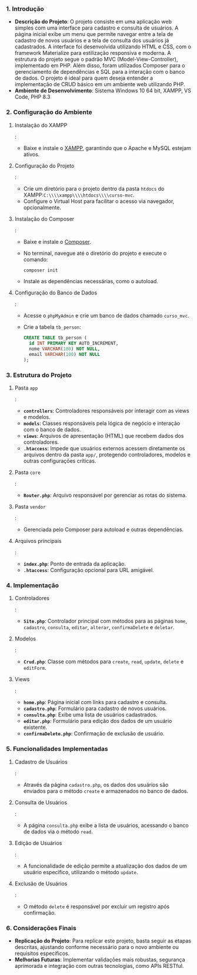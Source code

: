 ### 1. **Introdução**

- **Descrição do Projeto**: O projeto consiste em uma aplicação web simples com uma interface para cadastro e consulta de usuários. A página inicial exibe um menu que permite navegar entre a tela de cadastro de novos usuários e a tela de consulta dos usuários já cadastrados. A interface foi desenvolvida utilizando HTML e CSS, com o framework Materialize para estilização responsiva e moderna. A estrutura do projeto segue o padrão MVC (Model-View-Controller), implementado em PHP. Além disso, foram utilizados Composer para o gerenciamento de dependências e SQL para a interação com o banco de dados. O projeto é ideal para quem deseja entender a implementação de CRUD básico em um ambiente web utilizando PHP.
- **Ambiente de Desenvolvimento**: Sistema Windows 10 64 bit, XAMPP, VS Code, PHP 8.3

### 2. **Configuração do Ambiente**

1. Instalação do XAMPP

   :

   - Baixe e instale o [XAMPP](https://www.apachefriends.org/index.html), garantindo que o Apache e MySQL estejam ativos.

2. Configuração do Projeto

   :

   - Crie um diretório para o projeto dentro da pasta `htdocs` do XAMPP:`C:\\\\xampp\\\\htdocs\\\\curso-mvc`.
   - Configure o Virtual Host para facilitar o acesso via navegador, opcionalmente.

3. Instalação do Composer

   :

   - Baixe e instale o [Composer](https://getcomposer.org/).

   - No terminal, navegue até o diretório do projeto e execute o comando:

     ```bash
     composer init
     ```

   - Instale as dependências necessárias, como o autoload.

4. Configuração do Banco de Dados

   :

   - Acesse o `phpMyAdmin` e crie um banco de dados chamado `curso_mvc`.

   - Crie a tabela `tb_person`:

     ```sql
     CREATE TABLE tb_person (
       id INT PRIMARY KEY AUTO_INCREMENT,
       nome VARCHAR(100) NOT NULL,
       email VARCHAR(100) NOT NULL
     );
     ```

### 3. **Estrutura do Projeto**

1. Pasta `app`

   :

   - **`controllers`**: Controladores responsáveis por interagir com as views e modelos.
   - **`models`**: Classes responsáveis pela lógica de negócio e interação com o banco de dados.
   - **`views`**: Arquivos de apresentação (HTML) que recebem dados dos controladores.
   - **`.htaccess`**: Impede que usuários externos acessem diretamente os arquivos dentro da pasta `app/`, protegendo controladores, modelos e outras configurações críticas.

2. Pasta `core`

   :

   - **`Router.php`**: Arquivo responsável por gerenciar as rotas do sistema.

3. Pasta `vendor`

   :

   - Gerenciada pelo Composer para autoload e outras dependências.

4. Arquivos principais

   :

   - **`index.php`**: Ponto de entrada da aplicação.
   - **`.htaccess`**: Configuração opcional para URL amigável.

### 4. **Implementação**

1. Controladores

   :

   - **`Site.php`**: Controlador principal com métodos para as páginas `home`, `cadastro`, `consulta`, `editar`, `alterar`, `confirmaDelete` e `deletar`.

2. Modelos

   :

   - **`Crud.php`**: Classe com métodos para `create`, `read`, `update`, `delete` e `editForm`.

3. Views

   :

   - **`home.php`**: Página inicial com links para cadastro e consulta.
   - **`cadastro.php`**: Formulário para cadastro de novos usuários.
   - **`consulta.php`**: Exibe uma lista de usuários cadastrados.
   - **`editar.php`**: Formulário para edição dos dados de um usuário existente.
   - **`confirmaDelete.php`**: Confirmação de exclusão de usuário.

### 5. **Funcionalidades Implementadas**

1. Cadastro de Usuários

   :

   - Através da página `cadastro.php`, os dados dos usuários são enviados para o método `create` e armazenados no banco de dados.

2. Consulta de Usuários

   :

   - A página `consulta.php` exibe a lista de usuários, acessando o banco de dados via o método `read`.

3. Edição de Usuários

   :

   - A funcionalidade de edição permite a atualização dos dados de um usuário específico, utilizando o método `update`.

4. Exclusão de Usuários

   :

   - O método `delete` é responsável por excluir um registro após confirmação.

### 6. **Considerações Finais**

- **Replicação do Projeto**: Para replicar este projeto, basta seguir as etapas descritas, ajustando conforme necessário para o novo ambiente ou requisitos específicos.
- **Melhorias Futuras**: Implementar validações mais robustas, segurança aprimorada e integração com outras tecnologias, como APIs RESTful.